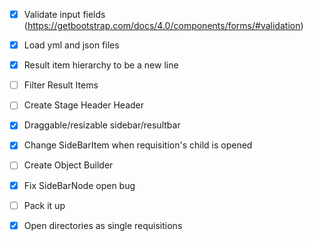 - [x] Validate input fields (https://getbootstrap.com/docs/4.0/components/forms/#validation)
- [x] Load yml and json files
- [x] Result item hierarchy to be a new line
- [ ] Filter Result Items
- [ ] Create Stage Header Header
- [x] Draggable/resizable sidebar/resultbar 
- [x] Change SideBarItem when requisition's child is opened
- [ ] Create Object Builder
- [x] Fix SideBarNode open bug
- [ ] Pack it up
- [x] Open directories as single requisitions


